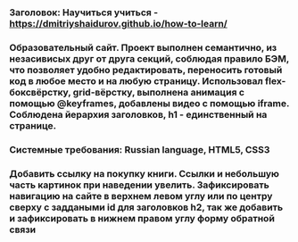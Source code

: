 ### Заголовок: Научиться учиться - https://dmitriyshaidurov.github.io/how-to-learn/
### Образовательный сайт. Проект выполнен семантично, из незасивисых друг от друга секций, соблюдая правило БЭМ, что позволяет удобно редактировать, переносить готовый код в любое место и на любую страницу. Использовал flex-боксвёрстку, grid-вёрстку, выполнена анимация с помощью @keyframes, добавлены видео с помощью iframe. Соблюдена йерархия заголовков, h1 - единственный на странице.
### Системные требования: Russian language, HTML5, CSS3
### Добавить ссылку на покупку книги. Ссылки и небольшую часть картинок  при наведении увелить.  Зафиксировать навигацию на сайте в верхнем левом углу или по центру сверху с заддаными id для заголовков h2, так же добавить и зафиксировать в нижнем правом углу форму обратной связи
